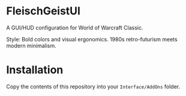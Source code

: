 # FleischGeistUI

A GUI/HUD configuration for World of Warcraft Classic.

Style: Bold colors and visual ergonomics. 1980s retro-futurism meets modern minimalism.

# Installation

Copy the contents of this repository into your `Interface/AddOns` folder. 